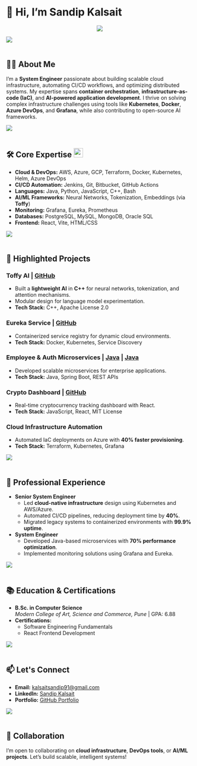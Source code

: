 # 👋 Hi, I’m Sandip Kalsait

<p align="center">
  <a href="#"><img src="https://readme-typing-svg.herokuapp.com?font=Time+New+Roman&color=cyan&size=25&center=true&vCenter=true&width=600&height=100&lines=Welcome+To+My+GitHub+Profile..&hearts;++;Cloud+Infrastructure+Architect,;DevOps+Automation+Specialist,;Containerization+Expert,;AI/ML+Enthusiast,;Open-Source+Contributor+<3"></a>
</p>

<img src="https://user-images.githubusercontent.com/73097560/115834477-dbab4500-a447-11eb-908a-139a6edaec5c.gif"><br><br>

## 👨‍💻 About Me
I’m a **System Engineer** passionate about building scalable cloud infrastructure, automating CI/CD workflows, and optimizing distributed systems. My expertise spans **container orchestration**, **infrastructure-as-code (IaC)**, and **AI-powered application development**. I thrive on solving complex infrastructure challenges using tools like **Kubernetes**, **Docker**, **Azure DevOps**, and **Grafana**, while also contributing to open-source AI frameworks.

<img src="https://user-images.githubusercontent.com/73097560/115834477-dbab4500-a447-11eb-908a-139a6edaec5c.gif"><br><br>

## 🛠 Core Expertise  <img src="https://media2.giphy.com/media/QssGEmpkyEOhBCb7e1/giphy.gif?cid=ecf05e47a0n3gi1bfqntqmob8g9aid1oyj2wr3ds3mg700bl&rid=giphy.gif" width ="25">
- **Cloud & DevOps:** AWS, Azure, GCP, Terraform, Docker, Kubernetes, Helm, Azure DevOps
- **CI/CD Automation:** Jenkins, Git, Bitbucket, GitHub Actions
- **Languages:** Java, Python, JavaScript, C++, Bash
- **AI/ML Frameworks:** Neural Networks, Tokenization, Embeddings (via **Toffy**)
- **Monitoring:** Grafana, Eureka, Prometheus
- **Databases:** PostgreSQL, MySQL, MongoDB, Oracle SQL
- **Frontend:** React, Vite, HTML/CSS

<img src="https://user-images.githubusercontent.com/73097560/115834477-dbab4500-a447-11eb-908a-139a6edaec5c.gif"><br><br>

## 🚀 Highlighted Projects

### **Toffy AI** | [GitHub](https://github.com/sandipkalsait/toffy-console)
- Built a **lightweight AI** in **C++** for neural networks, tokenization, and attention mechanisms.
- Modular design for language model experimentation.
- **Tech Stack:** C++, Apache License 2.0

### **Eureka Service** | [GitHub](https://github.com/sandipkalsait/eureka-service)
- Containerized service registry for dynamic cloud environments.
- **Tech Stack:** Docker, Kubernetes, Service Discovery

### **Employee & Auth Microservices** | [Java](https://github.com/sandipkalsait/employee-service) | [Java](https://github.com/sandipkalsait/auth-service-lite)
- Developed scalable microservices for enterprise applications.
- **Tech Stack:** Java, Spring Boot, REST APIs

### **Crypto Dashboard** | [GitHub](https://github.com/sandipkalsait/crypto-dashboard)
- Real-time cryptocurrency tracking dashboard with React.
- **Tech Stack:** JavaScript, React, MIT License

### **Cloud Infrastructure Automation**
- Automated IaC deployments on Azure with **40% faster provisioning**.
- **Tech Stack:** Terraform, Kubernetes, Grafana

<img src="https://user-images.githubusercontent.com/73097560/115834477-dbab4500-a447-11eb-908a-139a6edaec5c.gif"><br><br>

## 💼 Professional Experience
- **Senior System Engineer**  
  - Led **cloud-native infrastructure** design using Kubernetes and AWS/Azure.
  - Automated CI/CD pipelines, reducing deployment time by **40%**.
  - Migrated legacy systems to containerized environments with **99.9% uptime**.
- **System Engineer**  
  - Developed Java-based microservices with **70% performance optimization**.
  - Implemented monitoring solutions using Grafana and Eureka.

<img src="https://user-images.githubusercontent.com/73097560/115834477-dbab4500-a447-11eb-908a-139a6edaec5c.gif"><br><br>

## 📚 Education & Certifications
- **B.Sc. in Computer Science**  
  *Modern College of Art, Science and Commerce, Pune* | GPA: 6.88  
- **Certifications:**  
  - Software Engineering Fundamentals
  - React Frontend Development

<img src="https://user-images.githubusercontent.com/73097560/115834477-dbab4500-a447-11eb-908a-139a6edaec5c.gif"><br><br>

## 📫 Let's Connect
- **Email:** [kalsaitsandip91@gmail.com](mailto:kalsaitsandip91@gmail.com)  
- **LinkedIn:** [Sandip Kalsait](https://www.linkedin.com/in/sandipkalsait)  
- **Portfolio:** [GitHub Portfolio](https://github.com/sandipkalsait)  

<img src="https://user-images.githubusercontent.com/73097560/115834477-dbab4500-a447-11eb-908a-139a6edaec5c.gif"><br><br>

## 🌟 Collaboration
I’m open to collaborating on **cloud infrastructure**, **DevOps tools**, or **AI/ML projects**. Let’s build scalable, intelligent systems!  
